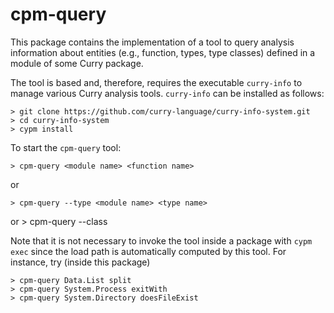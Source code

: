 cpm-query
=========

This package contains the implementation of a tool to query
analysis information about entities (e.g., function, types, type classes)
defined in a module of some Curry package.

The tool is based and, therefore, requires the executable `curry-info`
to manage various Curry analysis tools.
`curry-info` can be installed as follows:

    > git clone https://github.com/curry-language/curry-info-system.git
    > cd curry-info-system
    > cypm install

To start the `cpm-query` tool:

    > cpm-query <module name> <function name>

or

    > cpm-query --type <module name> <type name>

or
    > cpm-query --class <module name> <typeclass name>

Note that it is not necessary to invoke the tool inside a package
with `cypm exec` since the load path is automatically computed by this tool.
For instance, try (inside this package)

    > cpm-query Data.List split
    > cpm-query System.Process exitWith
    > cpm-query System.Directory doesFileExist
